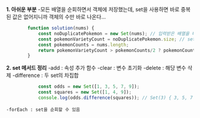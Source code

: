 **1. 아쉬운 부분**
    -모든 배열을 순회하면서 객체에 저장했는데, set을 사용하면 바로 중복된 값은 없어지니까 객체의 수만 바로 나온다...
```javascript
        function solution(nums) {
            const noDuplicatePokemon = new Set(nums); // 입력받은 배열을 바로 set에 저장
            const pokemonVarietyCount = noDuplicatePokemon.size; // set.size 변수를 이용해서 바로 포켓몬 종류 저장
            const pokemonCounts = nums.length; 
            return pokemonVarietyCount > pokemonCounts/2 ? pokemonCounts/2 : pokemonVarietyCount;
        }
```

**2. set 메서드 정리**
    -add : 속성 추가 함수
    -clear : 변수 초기화
    -delete : 해당 변수 삭제
    -difference : 두 set의 차집합 
```javascript
            const odds = new Set([1, 3, 5, 7, 9]);
            const squares = new Set([1, 4, 9]);
            console.log(odds.difference(squares)); // Set(3) { 3, 5, 7 }
```
    -forEach : set을 순회할 수 있음
